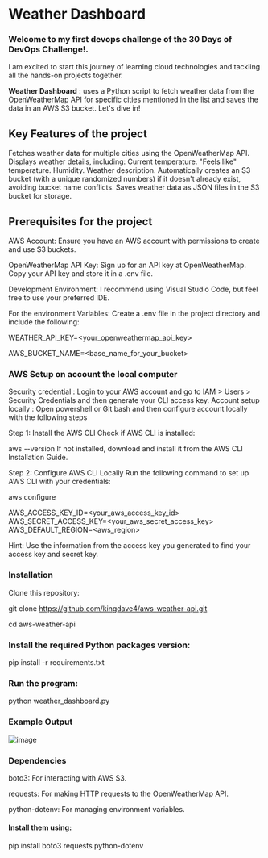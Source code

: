 # Weather Dashboard

### Welcome to my first devops challenge of the 30 Days of DevOps Challenge!. 
I am excited to start this journey of learning cloud technologies and tackling  all the hands-on projects together.


**Weather Dashboard** : uses a Python script to fetch weather data from the OpenWeatherMap API for specific cities mentioned in the list and saves the data in an AWS S3 bucket. Let's dive in!


## Key Features of the project
Fetches weather data for multiple cities using the OpenWeatherMap API.
Displays weather details, including:
    Current temperature.
    "Feels like" temperature.
    Humidity.
    Weather description.
Automatically creates an S3 bucket (with a unique randomized numbers) if it doesn't already exist, avoiding bucket name conflicts.
Saves weather data as JSON files in the S3 bucket for storage.

## Prerequisites for the project

AWS Account: Ensure you have an AWS account with permissions to create and use S3 buckets.

OpenWeatherMap API Key:
    Sign up for an API key at OpenWeatherMap.
    Copy your API key and store it in a .env file.
    
Development Environment: I recommend using Visual Studio Code, but feel free to use your preferred IDE.

For the environment Variables: Create a .env file in the project directory and include the following:

WEATHER_API_KEY=<your_openweathermap_api_key>

AWS_BUCKET_NAME=<base_name_for_your_bucket>


### AWS Setup on account the local computer

Security credential : Login to your AWS account and go to IAM > Users > Security Credentials and then generate your CLI access key. 
Account setup locally : Open powershell or Git bash and then configure account locally with the following steps

Step 1: Install the AWS CLI
Check if AWS CLI is installed:

aws --version
If not installed, download and install it from the AWS CLI Installation Guide.


Step 2: Configure AWS CLI Locally
Run the following command to set up AWS CLI with your credentials:

aws configure

AWS_ACCESS_KEY_ID=<your_aws_access_key_id>
AWS_SECRET_ACCESS_KEY=<your_aws_secret_access_key>
AWS_DEFAULT_REGION=<aws_region>

Hint: Use the information from the access key you generated to find your access key and secret key.


### Installation
Clone this repository:

git clone https://github.com/kingdave4/aws-weather-api.git

cd aws-weather-api


### Install the required Python packages version:

pip install -r requirements.txt


### Run the program:

python weather_dashboard.py


### Example Output

![image](https://github.com/user-attachments/assets/71a42957-0a0d-4577-a072-7a9c9042fc56)


### Dependencies
boto3: For interacting with AWS S3.

requests: For making HTTP requests to the OpenWeatherMap API.

python-dotenv: For managing environment variables.


#### Install them using:

pip install boto3 requests python-dotenv

